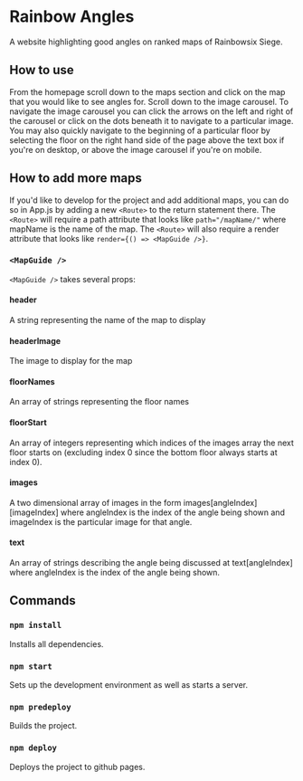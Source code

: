 # Rainbow Angles

A website highlighting good angles on ranked maps of Rainbowsix Siege.

## How to use

From the homepage scroll down to the maps section and click on the map that you would like to see angles for.
Scroll down to the image carousel. To navigate the image carousel you can click the arrows on the left and right of the carousel or click on the dots beneath it to navigate
to a particular image. You may also quickly navigate to the beginning of a particular floor by selecting the floor on the right hand side of the page above the text box if
you're on desktop, or above the image carousel if you're on mobile.

## How to add more maps

If you'd like to develop for the project and add additional maps, you can do so in App.js by adding a new `<Route>` to the return statement there. The `<Route>` will require
a path attribute that looks like `path="/mapName/"` where mapName is the name of the map. The `<Route>` will also require a render attribute that looks like
`render={() => <MapGuide />}`.

### `<MapGuide />`

`<MapGuide />` takes several props:

#### header

A string representing the name of the map to display

#### headerImage

The image to display for the map

#### floorNames

An array of strings representing the floor names

#### floorStart

An array of integers representing which indices of the images array the next floor starts on (excluding index 0 since the bottom floor always starts at index 0).

#### images

A two dimensional array of images in the form images[angleIndex][imageIndex] where angleIndex is the index of the angle being shown and imageIndex is the particular
image for that angle.

#### text

An array of strings describing the angle being discussed at text[angleIndex] where angleIndex is the index of the angle being shown.

## Commands

### `npm install`

Installs all dependencies.

### `npm start`

Sets up the development environment as well as starts a server.

### `npm predeploy`

Builds the project.

### `npm deploy`

Deploys the project to github pages.
